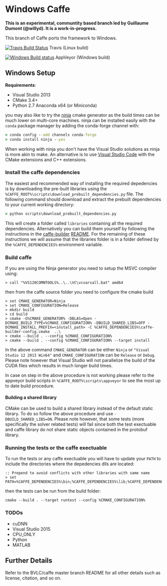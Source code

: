 # Windows Caffe

**This is an experimental, communtity based branch led by Guillaume Dumont (@willyd). It is a work-in-progress.**

This branch of Caffe ports the framework to Windows.

[![Travis Build Status](https://api.travis-ci.org/BVLC/caffe.svg?branch=windows)](https://travis-ci.org/BVLC/caffe) Travis (Linux build)

[![Windows Build status](https://ci.appveyor.com/api/projects/status/lc0pdvlv89a9i9ae?svg=true)](https://ci.appveyor.com/project/willyd/caffe) AppVeyor (Windows build)

## Windows Setup
**Requirements**:
 - Visual Studio 2013
 - CMake 3.4+
 - Python 2.7 Anaconda x64 (or Miniconda)

you may also like to try the [ninja](https://ninja-build.org/) cmake generator as the build times can be much lower on multi-core machines. ninja can be installed easily with the `conda` package manager by adding the conda-forge channel with:
```cmd
> conda config --add channels conda-forge
> conda install ninja --yes
```
When working with ninja you don't have the Visual Studio solutions as ninja is more akin to make. An alternative is to use [Visual Studio Code](https://code.visualstudio.com) with the CMake extensions and C++ extensions.

### Install the caffe dependencies

The easiest and recommended way of installing the required depedencies is by downloading the pre-built libraries using the `%CAFFE_ROOT%\scripts\download_prebuilt_dependencies.py` file. The following command should download and extract the prebuilt dependencies to your current working directory:

```cmd
> python scripts\download_prebuilt_dependencies.py
```

This will create a folder called `libraries` containing all the required dependencies. Alternatively you can build them yourself by following the instructions in the [caffe-builder](https://github.com/willyd/caffe-builder) [README](https://github.com/willyd/caffe-builder/blob/master/README.md). For the remaining of these instructions we will assume that the libraries folder is in a folder defined by the `%CAFFE_DEPENDENCIES%` environment variable.

### Build caffe

If you are using the Ninja generator you need to setup the MSVC compiler using:
```
> call "%VS120COMNTOOLS%..\..\VC\vcvarsall.bat" amd64
```
then from the caffe source folder you need to configure the cmake build
```
> set CMAKE_GENERATOR=Ninja
> set CMAKE_CONFIGURATION=Release
> mkdir build
> cd build
> cmake -G%CMAKE_GENERATOR% -DBLAS=Open -DCMAKE_BUILD_TYPE=%CMAKE_CONFIGURATION% -DBUILD_SHARED_LIBS=OFF -DCMAKE_INSTALL_PREFIX=<install_path> -C %CAFFE_DEPENDENCIES%\caffe-builder-config.cmake  ..\
> cmake --build . --config %CMAKE_CONFIGURATION%
> cmake --build . --config %CMAKE_CONFIGURATION% --target install
```
In the above command `CMAKE_GENERATOR` can be either `Ninja` or `"Visual Studio 12 2013 Win64"` and `CMAKE_CONFIGURATION` can be `Release` or `Debug`. Please note however that Visual Studio will not parallelize the build of the CUDA files which results in much longer build times.

In case on step in the above procedure is not working please refer to the appveyor build scripts in `%CAFFE_ROOT%\scripts\appveyor` to see the most up to date build procedure.

#### Building a shared library

CMake can be used to build a shared library instead of the default static library. To do so follow the above procedure and use `-DBUILD_SHARED_LIBS=ON`. Please note however, that some tests (more specifically the solver related tests) will fail since both the test exectuable and caffe library do not share static objects contained in the protobuf library.

### Running the tests or the caffe exectuable

To run the tests or any caffe exectuable you will have to update your `PATH` to include the directories where the depedencies dlls are located:
```
:: Prepend to avoid conflicts with other libraries with same name
> set PATH=%CAFFE_DEPENDENCIES%\bin;%CAFFE_DEPENDENCIES%\lib;%CAFFE_DEPENDENCIES%\x64\vc12\bin;%PATH%
```
then the tests can be run from the build folder:
```
cmake --build . --target runtest --config %CMAKE_CONFIGURATION%
```

### TODOs
- cuDNN
- Visual Studio 2015
- CPU_ONLY
- Python
- MATLAB

## Further Details

Refer to the BVLC/caffe master branch README for all other details such as license, citation, and so on.

